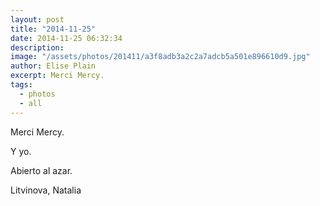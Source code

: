 ```yaml
---
layout: post
title: "2014-11-25"
date: 2014-11-25 06:32:34
description: 
image: "/assets/photos/201411/a3f8adb3a2c2a7adcb5a501e896610d9.jpg"
author: Elise Plain
excerpt: Merci Mercy.
tags: 
  - photos
  - all
---
```


Merci Mercy.
<p></p>
<p>Y yo.</p><p>Abierto al azar.</p><p>Litvinova, Natalia</p>